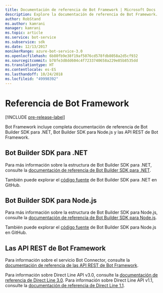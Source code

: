 ```yaml
---
title: Documentación de referencia de Bot Framework | Microsoft Docs
description: Explore la documentación de referencia de Bot Framework.
author: RobStand
ms.author: kamrani
manager: kamrani
ms.topic: article
ms.service: bot-service
ms.subservice: sdk
ms.date: 12/13/2017
monikerRange: azure-bot-service-3.0
ms.openlocfilehash: 6b80fb9e38f19af5076cd578fdb8058a2d5cf932
ms.sourcegitcommit: b78fe3d8dd604c4f7233740658a229e85b8535dd
ms.translationtype: HT
ms.contentlocale: es-ES
ms.lasthandoff: 10/24/2018
ms.locfileid: "49998392"
---
```

# <a name="bot-framework-reference"></a>Referencia de Bot Framework

[!INCLUDE [pre-release-label](./includes/pre-release-label-v3.md)]

Bot Framework incluye completa documentación de referencia de Bot Builder SDK para .NET, Bot Builder SDK para Node.js y las API REST de Bot Framework.

## <a name="bot-builder-sdk-for-net"></a>Bot Builder SDK para .NET
Para más información sobre la estructura de Bot Builder SDK para .NET, consulte la [documentación de referencia de Bot Builder SDK para .NET](/dotnet/api/).

También puede explorar el [código fuente](https://github.com/Microsoft/BotBuilder/tree/master/CSharp) de Bot Builder SDK para .NET en GitHub. 

## <a name="bot-builder-sdk-for-nodejs"></a>Bot Builder SDK para Node.js
Para más información sobre la estructura de Bot Builder SDK para Node.js, consulte la [documentación de referencia de Bot Builder SDK para Node.js](https://docs.botframework.com/en-us/node/builder/calling-reference/modules/_botbuilder_d_.html).

También puede explorar el [código fuente](https://github.com/Microsoft/BotBuilder/tree/master/Node) de Bot Builder SDK para Node.js en GitHub.

## <a name="bot-framework-rest-apis"></a>Las API REST de Bot Framework
Para información sobre el servicio Bot Connector, consulte la [documentación de referencia de las API REST de Bot Framework](~/rest-api/bot-framework-rest-connector-api-reference.md). 

Para información sobre Direct Line API v3.0, consulte la [documentación de referencia de Direct Line 3.0](~/rest-api/bot-framework-rest-direct-line-3-0-api-reference.md). Para información sobre Direct Line API v1.1, consulte la [documentación de referencia de Direct Line 1.1](~/rest-api/bot-framework-rest-direct-line-1-1-api-reference.md).


